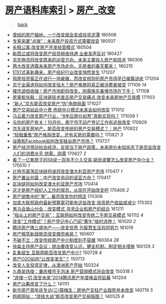 [房产语料库索引](../../README.md)  > [房产_改变](房产_改变.md)
====
> [back](../README.md)

- [曾经的房产福地，一个改变就会变成投资泥潭](http://jkwz.applinzi.com/ittc/7100678691816473617.html#%E6%9B%BE%E7%BB%8F%E7%9A%84%E6%88%BF%E4%BA%A7%E7%A6%8F%E5%9C%B0%EF%BC%8C%E4%B8%80%E4%B8%AA%E6%94%B9%E5%8F%98%E5%B0%B1%E4%BC%9A%E5%8F%98%E6%88%90%E6%8A%95%E8%B5%84%E6%B3%A5%E6%BD%AD) 180508  
- [专家来厦“点拨”：未来房产投资方式需要改变](http://jkwz.applinzi.com/ittc/7100263287109452817.html#%E4%B8%93%E5%AE%B6%E6%9D%A5%E5%8E%A6%E2%80%9C%E7%82%B9%E6%8B%A8%E2%80%9D%EF%BC%9A%E6%9C%AA%E6%9D%A5%E6%88%BF%E4%BA%A7%E6%8A%95%E8%B5%84%E6%96%B9%E5%BC%8F%E9%9C%80%E8%A6%81%E6%94%B9%E5%8F%98) 180507  
- [长租公寓 改变房产开发经营模式](http://jkwz.applinzi.com/ittc/7099051844070540299.html#%E9%95%BF%E7%A7%9F%E5%85%AC%E5%AF%93+%E6%94%B9%E5%8F%98%E6%88%BF%E4%BA%A7%E5%BC%80%E5%8F%91%E7%BB%8F%E8%90%A5%E6%A8%A1%E5%BC%8F) 180504  
- [新西兰或将改变房产投资税收待遇 业者发声反对](http://jkwz.applinzi.com/ittc/7096673759216010247.html#%E6%96%B0%E8%A5%BF%E5%85%B0%E6%88%96%E5%B0%86%E6%94%B9%E5%8F%98%E6%88%BF%E4%BA%A7%E6%8A%95%E8%B5%84%E7%A8%8E%E6%94%B6%E5%BE%85%E9%81%87+%E4%B8%9A%E8%80%85%E5%8F%91%E5%A3%B0%E5%8F%8D%E5%AF%B9) 180427  
- [京东物流将改变原来的运营方向，未来主要投入房产和技术](http://jkwz.applinzi.com/ittc/7077287493693342726.html#%E4%BA%AC%E4%B8%9C%E7%89%A9%E6%B5%81%E5%B0%86%E6%94%B9%E5%8F%98%E5%8E%9F%E6%9D%A5%E7%9A%84%E8%BF%90%E8%90%A5%E6%96%B9%E5%90%91%EF%BC%8C%E6%9C%AA%E6%9D%A5%E4%B8%BB%E8%A6%81%E6%8A%95%E5%85%A5%E6%88%BF%E4%BA%A7%E5%92%8C%E6%8A%80%E6%9C%AF) 180306  
- [两大改变透露未来房产市场走向，无房者的春天要来！](http://jkwz.applinzi.com/ittc/7069255146767123473.html#%E4%B8%A4%E5%A4%A7%E6%94%B9%E5%8F%98%E9%80%8F%E9%9C%B2%E6%9C%AA%E6%9D%A5%E6%88%BF%E4%BA%A7%E5%B8%82%E5%9C%BA%E8%B5%B0%E5%90%91%EF%BC%8C%E6%97%A0%E6%88%BF%E8%80%85%E7%9A%84%E6%98%A5%E5%A4%A9%E8%A6%81%E6%9D%A5%EF%BC%81) 180215  
- [钉钉式革新袭来，房产经纪行业改变悄然发生](http://jkwz.applinzi.com/ittc/7044126720964166672.html#%E9%92%89%E9%92%89%E5%BC%8F%E9%9D%A9%E6%96%B0%E8%A2%AD%E6%9D%A5%EF%BC%8C%E6%88%BF%E4%BA%A7%E7%BB%8F%E7%BA%AA%E8%A1%8C%E4%B8%9A%E6%94%B9%E5%8F%98%E6%82%84%E7%84%B6%E5%8F%91%E7%94%9F) 171207  
- [囤房投资客正在进行一场豪赌，而改变规则的房产市场早已揭露谜底](http://jkwz.applinzi.com/ittc/7043315231785223184.html#%E5%9B%A4%E6%88%BF%E6%8A%95%E8%B5%84%E5%AE%A2%E6%AD%A3%E5%9C%A8%E8%BF%9B%E8%A1%8C%E4%B8%80%E5%9C%BA%E8%B1%AA%E8%B5%8C%EF%BC%8C%E8%80%8C%E6%94%B9%E5%8F%98%E8%A7%84%E5%88%99%E7%9A%84%E6%88%BF%E4%BA%A7%E5%B8%82%E5%9C%BA%E6%97%A9%E5%B7%B2%E6%8F%AD%E9%9C%B2%E8%B0%9C%E5%BA%95) 171204  
- [苏宁全渠道将如何改变恒大？房产电商将真正被消费者接受](http://jkwz.applinzi.com/ittc/7033933471674795025.html#%E8%8B%8F%E5%AE%81%E5%85%A8%E6%B8%A0%E9%81%93%E5%B0%86%E5%A6%82%E4%BD%95%E6%94%B9%E5%8F%98%E6%81%92%E5%A4%A7%EF%BC%9F%E6%88%BF%E4%BA%A7%E7%94%B5%E5%95%86%E5%B0%86%E7%9C%9F%E6%AD%A3%E8%A2%AB%E6%B6%88%E8%B4%B9%E8%80%85%E6%8E%A5%E5%8F%97) 171109 *14* 
- [楼市调控收缩！房产市场即将改变，刚需族先看懂市场在下手！](http://jkwz.applinzi.com/ittc/7033692522835100689.html#%E6%A5%BC%E5%B8%82%E8%B0%83%E6%8E%A7%E6%94%B6%E7%BC%A9%EF%BC%81%E6%88%BF%E4%BA%A7%E5%B8%82%E5%9C%BA%E5%8D%B3%E5%B0%86%E6%94%B9%E5%8F%98%EF%BC%8C%E5%88%9A%E9%9C%80%E6%97%8F%E5%85%88%E7%9C%8B%E6%87%82%E5%B8%82%E5%9C%BA%E5%9C%A8%E4%B8%8B%E6%89%8B%EF%BC%81) 171108  
- [房掌柜张毅：区块链技术直击房产交易痛点 改变未来房地产交易模](http://jkwz.applinzi.com/ittc/7031663722643325969.html#%E6%88%BF%E6%8E%8C%E6%9F%9C%E5%BC%A0%E6%AF%85%EF%BC%9A%E5%8C%BA%E5%9D%97%E9%93%BE%E6%8A%80%E6%9C%AF%E7%9B%B4%E5%87%BB%E6%88%BF%E4%BA%A7%E4%BA%A4%E6%98%93%E7%97%9B%E7%82%B9+%E6%94%B9%E5%8F%98%E6%9C%AA%E6%9D%A5%E6%88%BF%E5%9C%B0%E4%BA%A7%E4%BA%A4%E6%98%93%E6%A8%A1) 171103  
- [“新人”京东能否改变房产“伪”电商局面](http://jkwz.applinzi.com/ittc/7029178832807003153.html#%E2%80%9C%E6%96%B0%E4%BA%BA%E2%80%9D%E4%BA%AC%E4%B8%9C%E8%83%BD%E5%90%A6%E6%94%B9%E5%8F%98%E6%88%BF%E4%BA%A7%E2%80%9C%E4%BC%AA%E2%80%9D%E7%94%B5%E5%95%86%E5%B1%80%E9%9D%A2) 171027  
- [房产交易如此中介费 传统中介模式未来会如何改变](http://jkwz.applinzi.com/ittc/7023616325077959697.html#%E6%88%BF%E4%BA%A7%E4%BA%A4%E6%98%93%E5%A6%82%E6%AD%A4%E4%B8%AD%E4%BB%8B%E8%B4%B9+%E4%BC%A0%E7%BB%9F%E4%B8%AD%E4%BB%8B%E6%A8%A1%E5%BC%8F%E6%9C%AA%E6%9D%A5%E4%BC%9A%E5%A6%82%E4%BD%95%E6%94%B9%E5%8F%98) 171012  
- [马云着力改变房产行业，“8年后房价如葱”真能实现吗？](http://jkwz.applinzi.com/ittc/7022505268339016721.html#%E9%A9%AC%E4%BA%91%E7%9D%80%E5%8A%9B%E6%94%B9%E5%8F%98%E6%88%BF%E4%BA%A7%E8%A1%8C%E4%B8%9A%EF%BC%8C%E2%80%9C8%E5%B9%B4%E5%90%8E%E6%88%BF%E4%BB%B7%E5%A6%82%E8%91%B1%E2%80%9D%E7%9C%9F%E8%83%BD%E5%AE%9E%E7%8E%B0%E5%90%97%EF%BC%9F) 171009 *1* 
- [与你的房产有关！10月份，南宁市不动产登记工作有这些改变](http://jkwz.applinzi.com/ittc/7018732683474240529.html#%E4%B8%8E%E4%BD%A0%E7%9A%84%E6%88%BF%E4%BA%A7%E6%9C%89%E5%85%B3%EF%BC%8110%E6%9C%88%E4%BB%BD%EF%BC%8C%E5%8D%97%E5%AE%81%E5%B8%82%E4%B8%8D%E5%8A%A8%E4%BA%A7%E7%99%BB%E8%AE%B0%E5%B7%A5%E4%BD%9C%E6%9C%89%E8%BF%99%E4%BA%9B%E6%94%B9%E5%8F%98) 170929  
- [京东进军房地产，能否改变传统的房产交易模式？｜地产](http://jkwz.applinzi.com/ittc/7016102334004986896.html#%E4%BA%AC%E4%B8%9C%E8%BF%9B%E5%86%9B%E6%88%BF%E5%9C%B0%E4%BA%A7%EF%BC%8C%E8%83%BD%E5%90%A6%E6%94%B9%E5%8F%98%E4%BC%A0%E7%BB%9F%E7%9A%84%E6%88%BF%E4%BA%A7%E4%BA%A4%E6%98%93%E6%A8%A1%E5%BC%8F%EF%BC%9F%EF%BD%9C%E5%9C%B0%E4%BA%A7) 170922  
- [“轻租重售”房产格局改变，还有买房的需要吗？](http://jkwz.applinzi.com/ittc/7004320494273430544.html#%E2%80%9C%E8%BD%BB%E7%A7%9F%E9%87%8D%E5%94%AE%E2%80%9D%E6%88%BF%E4%BA%A7%E6%A0%BC%E5%B1%80%E6%94%B9%E5%8F%98%EF%BC%8C%E8%BF%98%E6%9C%89%E4%B9%B0%E6%88%BF%E7%9A%84%E9%9C%80%E8%A6%81%E5%90%97%EF%BC%9F) 170821 *3* 
- [谷歌和Facebook如何改变硅谷房产市场？](http://jkwz.applinzi.com/ittc/6994914898285691921.html#%E8%B0%B7%E6%AD%8C%E5%92%8CFacebook%E5%A6%82%E4%BD%95%E6%94%B9%E5%8F%98%E7%A1%85%E8%B0%B7%E6%88%BF%E4%BA%A7%E5%B8%82%E5%9C%BA%EF%BC%9F) 170727  
- [房产经济带动社会经济，反观当下房产政策，未来房价未知状态下是否会改变人们的消费水平 供需，刚需](http://jkwz.applinzi.com/ittc/6982748222488314885.html#%E6%88%BF%E4%BA%A7%E7%BB%8F%E6%B5%8E%E5%B8%A6%E5%8A%A8%E7%A4%BE%E4%BC%9A%E7%BB%8F%E6%B5%8E%EF%BC%8C%E5%8F%8D%E8%A7%82%E5%BD%93%E4%B8%8B%E6%88%BF%E4%BA%A7%E6%94%BF%E7%AD%96%EF%BC%8C%E6%9C%AA%E6%9D%A5%E6%88%BF%E4%BB%B7%E6%9C%AA%E7%9F%A5%E7%8A%B6%E6%80%81%E4%B8%8B%E6%98%AF%E5%90%A6%E4%BC%9A%E6%94%B9%E5%8F%98%E4%BA%BA%E4%BB%AC%E7%9A%84%E6%B6%88%E8%B4%B9%E6%B0%B4%E5%B9%B3+%E4%BE%9B%E9%9C%80%EF%BC%8C%E5%88%9A%E9%9C%80) 170627 *2* 
- [看了一亿套房子的58说一百年不介入交易 姚劲波要怎么改变房产中介业？](http://jkwz.applinzi.com/ittc/6966048948019004420.html#%E7%9C%8B%E4%BA%86%E4%B8%80%E4%BA%BF%E5%A5%97%E6%88%BF%E5%AD%90%E7%9A%8458%E8%AF%B4%E4%B8%80%E7%99%BE%E5%B9%B4%E4%B8%8D%E4%BB%8B%E5%85%A5%E4%BA%A4%E6%98%93+%E5%A7%9A%E5%8A%B2%E6%B3%A2%E8%A6%81%E6%80%8E%E4%B9%88%E6%94%B9%E5%8F%98%E6%88%BF%E4%BA%A7%E4%B8%AD%E4%BB%8B%E4%B8%9A%EF%BC%9F) 170510 *1* 
- [比特币震荡区块链将或将改变澳大利亚房产市场](http://jkwz.applinzi.com/ittc/6957504677427020804.html#%E6%AF%94%E7%89%B9%E5%B8%81%E9%9C%87%E8%8D%A1%E5%8C%BA%E5%9D%97%E9%93%BE%E5%B0%86%E6%88%96%E5%B0%86%E6%94%B9%E5%8F%98%E6%BE%B3%E5%A4%A7%E5%88%A9%E4%BA%9A%E6%88%BF%E4%BA%A7%E5%B8%82%E5%9C%BA) 170417 *1* 
- [房产置业创富：中产改变命运的诺亚方舟？](http://jkwz.applinzi.com/ittc/6957456728789615620.html#%E6%88%BF%E4%BA%A7%E7%BD%AE%E4%B8%9A%E5%88%9B%E5%AF%8C%EF%BC%9A%E4%B8%AD%E4%BA%A7%E6%94%B9%E5%8F%98%E5%91%BD%E8%BF%90%E7%9A%84%E8%AF%BA%E4%BA%9A%E6%96%B9%E8%88%9F%EF%BC%9F) 170417  
- [区块链将如何改变澳大利亚房产市场](http://jkwz.applinzi.com/ittc/6956412054960342021.html#%E5%8C%BA%E5%9D%97%E9%93%BE%E5%B0%86%E5%A6%82%E4%BD%95%E6%94%B9%E5%8F%98%E6%BE%B3%E5%A4%A7%E5%88%A9%E4%BA%9A%E6%88%BF%E4%BA%A7%E5%B8%82%E5%9C%BA) 170414  
- [这才是房产经纪人工作的常态，从现在开始改变吧](http://jkwz.applinzi.com/ittc/6953461108684882949.html#%E8%BF%99%E6%89%8D%E6%98%AF%E6%88%BF%E4%BA%A7%E7%BB%8F%E7%BA%AA%E4%BA%BA%E5%B7%A5%E4%BD%9C%E7%9A%84%E5%B8%B8%E6%80%81%EF%BC%8C%E4%BB%8E%E7%8E%B0%E5%9C%A8%E5%BC%80%E5%A7%8B%E6%94%B9%E5%8F%98%E5%90%A7) 170406 *2* 
- [房产销售中的“黑”，看完改变你的想法](http://jkwz.applinzi.com/ittc/6942018882935194628.html#%E6%88%BF%E4%BA%A7%E9%94%80%E5%94%AE%E4%B8%AD%E7%9A%84%E2%80%9C%E9%BB%91%E2%80%9D%EF%BC%8C%E7%9C%8B%E5%AE%8C%E6%94%B9%E5%8F%98%E4%BD%A0%E7%9A%84%E6%83%B3%E6%B3%95) 170306  
- [加拿大联邦政府最新预算案可能有这些改变 投资房产收益或减少](http://jkwz.applinzi.com/ittc/6940384075427873796.html#%E5%8A%A0%E6%8B%BF%E5%A4%A7%E8%81%94%E9%82%A6%E6%94%BF%E5%BA%9C%E6%9C%80%E6%96%B0%E9%A2%84%E7%AE%97%E6%A1%88%E5%8F%AF%E8%83%BD%E6%9C%89%E8%BF%99%E4%BA%9B%E6%94%B9%E5%8F%98+%E6%8A%95%E8%B5%84%E6%88%BF%E4%BA%A7%E6%94%B6%E7%9B%8A%E6%88%96%E5%87%8F%E5%B0%91) 170302  
- [黑马会唐山分会：改变模式 寻求企业和房产的结合](http://jkwz.applinzi.com/ittc/6910481565628236804.html#%E9%BB%91%E9%A9%AC%E4%BC%9A%E5%94%90%E5%B1%B1%E5%88%86%E4%BC%9A%EF%BC%9A%E6%94%B9%E5%8F%98%E6%A8%A1%E5%BC%8F+%E5%AF%BB%E6%B1%82%E4%BC%81%E4%B8%9A%E5%92%8C%E6%88%BF%E4%BA%A7%E7%9A%84%E7%BB%93%E5%90%88) 161211  
- [“指尖上的房产交易”：互联网如何改变传统二手房交易模式](http://jkwz.applinzi.com/ittc/6899549780736214020.html#%E2%80%9C%E6%8C%87%E5%B0%96%E4%B8%8A%E7%9A%84%E6%88%BF%E4%BA%A7%E4%BA%A4%E6%98%93%E2%80%9D%EF%BC%9A%E4%BA%92%E8%81%94%E7%BD%91%E5%A6%82%E4%BD%95%E6%94%B9%E5%8F%98%E4%BC%A0%E7%BB%9F%E4%BA%8C%E6%89%8B%E6%88%BF%E4%BA%A4%E6%98%93%E6%A8%A1%E5%BC%8F) 161112 *4* 
- [改变“工作模式”？房产登记中心门前“黄牛”啥时消停！](http://jkwz.applinzi.com/ittc/6891132730938491909.html#%E6%94%B9%E5%8F%98%E2%80%9C%E5%B7%A5%E4%BD%9C%E6%A8%A1%E5%BC%8F%E2%80%9D%EF%BC%9F%E6%88%BF%E4%BA%A7%E7%99%BB%E8%AE%B0%E4%B8%AD%E5%BF%83%E9%97%A8%E5%89%8D%E2%80%9C%E9%BB%84%E7%89%9B%E2%80%9D%E5%95%A5%E6%97%B6%E6%B6%88%E5%81%9C%EF%BC%81) 161020 *2* 
- [腾讯房产携三盛地产——改变世界 为智慧生活共同努力](http://jkwz.applinzi.com/ittc/6890715640138040325.html#%E8%85%BE%E8%AE%AF%E6%88%BF%E4%BA%A7%E6%90%BA%E4%B8%89%E7%9B%9B%E5%9C%B0%E4%BA%A7%E2%80%94%E2%80%94%E6%94%B9%E5%8F%98%E4%B8%96%E7%95%8C+%E4%B8%BA%E6%99%BA%E6%85%A7%E7%94%9F%E6%B4%BB%E5%85%B1%E5%90%8C%E5%8A%AA%E5%8A%9B) 161019  
- [房产租赁新政能否改变楼市格局？](http://jkwz.applinzi.com/ittc/6840626657555383300.html#%E6%88%BF%E4%BA%A7%E7%A7%9F%E8%B5%81%E6%96%B0%E6%94%BF%E8%83%BD%E5%90%A6%E6%94%B9%E5%8F%98%E6%A5%BC%E5%B8%82%E6%A0%BC%E5%B1%80%EF%BC%9F) 160607  
- [不破不立：改变传统房产中介制度刻不容缓](http://jkwz.applinzi.com/ittc/6805736891731149829.html#%E4%B8%8D%E7%A0%B4%E4%B8%8D%E7%AB%8B%EF%BC%9A%E6%94%B9%E5%8F%98%E4%BC%A0%E7%BB%9F%E6%88%BF%E4%BA%A7%E4%B8%AD%E4%BB%8B%E5%88%B6%E5%BA%A6%E5%88%BB%E4%B8%8D%E5%AE%B9%E7%BC%93) 160304 *28* 
- [徐淼主持房产会议：提出要改变认识，健全机制，制定相关措施](http://jkwz.applinzi.com/ittc/6792329108881146885.html#%E5%BE%90%E6%B7%BC%E4%B8%BB%E6%8C%81%E6%88%BF%E4%BA%A7%E4%BC%9A%E8%AE%AE%EF%BC%9A%E6%8F%90%E5%87%BA%E8%A6%81%E6%94%B9%E5%8F%98%E8%AE%A4%E8%AF%86%EF%BC%8C%E5%81%A5%E5%85%A8%E6%9C%BA%E5%88%B6%EF%BC%8C%E5%88%B6%E5%AE%9A%E7%9B%B8%E5%85%B3%E6%8E%AA%E6%96%BD) 160129 *3* 
- [乱象层生,互联网能否改变房产中介?](http://jkwz.applinzi.com/ittc/547650615351688271.html#%E4%B9%B1%E8%B1%A1%E5%B1%82%E7%94%9F%2C%E4%BA%92%E8%81%94%E7%BD%91%E8%83%BD%E5%90%A6%E6%94%B9%E5%8F%98%E6%88%BF%E4%BA%A7%E4%B8%AD%E4%BB%8B%3F) 150728 *4* 
- [房产O2O如何“让改变发生”？](http://jkwz.applinzi.com/ittc/547650614986723058.html#%E6%88%BF%E4%BA%A7O2O%E5%A6%82%E4%BD%95%E2%80%9C%E8%AE%A9%E6%94%B9%E5%8F%98%E5%8F%91%E7%94%9F%E2%80%9D%EF%BC%9F) 150713  
- [改变人生投资定律，从澳洲房产开始](http://jkwz.applinzi.com/ittc/547650611399998120.html#%E6%94%B9%E5%8F%98%E4%BA%BA%E7%94%9F%E6%8A%95%E8%B5%84%E5%AE%9A%E5%BE%8B%EF%BC%8C%E4%BB%8E%E6%BE%B3%E6%B4%B2%E6%88%BF%E4%BA%A7%E5%BC%80%E5%A7%8B) 150324  
- [九鼎吴炜俊：重庆楼市无泡沫 房产营销模式将会改变](http://jkwz.applinzi.com/ittc/547650611398247403.html#%E4%B9%9D%E9%BC%8E%E5%90%B4%E7%82%9C%E4%BF%8A%EF%BC%9A%E9%87%8D%E5%BA%86%E6%A5%BC%E5%B8%82%E6%97%A0%E6%B3%A1%E6%B2%AB+%E6%88%BF%E4%BA%A7%E8%90%A5%E9%94%80%E6%A8%A1%E5%BC%8F%E5%B0%86%E4%BC%9A%E6%94%B9%E5%8F%98) 150318 *1* 
- [“连接一切 改变未来”2014腾讯房产年度峰会将启幕](http://jkwz.applinzi.com/ittc/547650611383279069.html#%E2%80%9C%E8%BF%9E%E6%8E%A5%E4%B8%80%E5%88%87+%E6%94%B9%E5%8F%98%E6%9C%AA%E6%9D%A5%E2%80%9D2014%E8%85%BE%E8%AE%AF%E6%88%BF%E4%BA%A7%E5%B9%B4%E5%BA%A6%E5%B3%B0%E4%BC%9A%E5%B0%86%E5%90%AF%E5%B9%95) 141204  
- [房产众筹改变了什么？](http://jkwz.applinzi.com/ittc/547650611378984281.html#%E6%88%BF%E4%BA%A7%E4%BC%97%E7%AD%B9%E6%94%B9%E5%8F%98%E4%BA%86%E4%BB%80%E4%B9%88%EF%BC%9F) 141111  
- [新华房产周年庆专访(三)聂梅生：房地产支柱产业趋势并未改变](http://jkwz.applinzi.com/ittc/547650611369347875.html#%E6%96%B0%E5%8D%8E%E6%88%BF%E4%BA%A7%E5%91%A8%E5%B9%B4%E5%BA%86%E4%B8%93%E8%AE%BF%28%E4%B8%89%29%E8%81%82%E6%A2%85%E7%94%9F%EF%BC%9A%E6%88%BF%E5%9C%B0%E4%BA%A7%E6%94%AF%E6%9F%B1%E4%BA%A7%E4%B8%9A%E8%B6%8B%E5%8A%BF%E5%B9%B6%E6%9C%AA%E6%94%B9%E5%8F%98) 140719 *5* 
- [购房网站：“烧钱大战”能否改变房产交易版图？](http://jkwz.applinzi.com/ittc/547650611365181329.html#%E8%B4%AD%E6%88%BF%E7%BD%91%E7%AB%99%EF%BC%9A%E2%80%9C%E7%83%A7%E9%92%B1%E5%A4%A7%E6%88%98%E2%80%9D%E8%83%BD%E5%90%A6%E6%94%B9%E5%8F%98%E6%88%BF%E4%BA%A7%E4%BA%A4%E6%98%93%E7%89%88%E5%9B%BE%EF%BC%9F) 140525 *8* 
